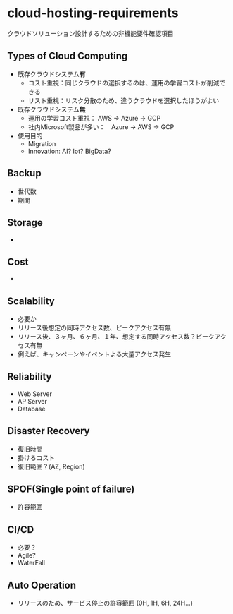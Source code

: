 # cloud-hosting-requirements
クラウドソリューション設計するための非機能要件確認項目

## Types of Cloud Computing
* 既存クラウドシステム**有**
  * コスト重視：同じクラウドの選択するのは、運用の学習コストが削減できる
  * リスト重視：リスク分散のため、違うクラウドを選択したほうがよい
* 既存クラウドシステム**無**
  * 運用の学習コスト重視： AWS -> Azure -> GCP
  * 社内Microsoft製品が多い：　Azure -> AWS -> GCP
* 使用目的
  * Migration
  * Innovation: AI? Iot? BigData?

## Backup
* 世代数
* 期間

## Storage
* 

## Cost
* 

## 

## Scalability
* 必要か
* リリース後想定の同時アクセス数、ピークアクセス有無
* リリース後、３ヶ月、６ヶ月、１年、想定する同時アクセス数？ピークアクセス有無
* 例えば、キャンペーンやイベントよる大量アクセス発生

## Reliability
* Web Server
* AP Server
* Database

## Disaster Recovery
* 復旧時間
* 掛けるコスト
* 復旧範囲？(AZ, Region)

## SPOF(Single point of failure)
* 許容範囲

## CI/CD
* 必要？
* Agile?
* WaterFall

## Auto Operation
* リリースのため、サービス停止の許容範囲 (0H, 1H, 6H, 24H...)
